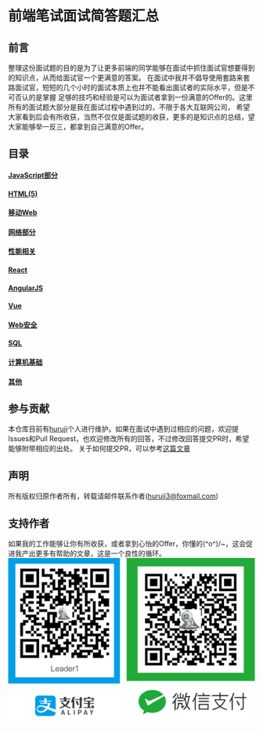 # 前端笔试面试简答题汇总

## 前言
整理这份面试题的目的是为了让更多前端的同学能够在面试中抓住面试官想要得到的知识点，从而给面试官一个更满意的答案。
在面试中我并不倡导使用套路来套路面试官，短短的几个小时的面试本质上也并不能看出面试者的实际水平，但是不可否认的是掌握
足够的技巧和经验是可以为面试者拿到一份满意的Offer的。这里所有的面试题大部分是我在面试过程中遇到过的，不限于各大互联网公司，
希望大家看到后会有所收获，当然不仅仅是面试题的收获，更多的是知识点的总结，望大家能够举一反三，都拿到自己满意的Offer。

## 目录
#### [JavaScript部分](docs/JavaScript.md)
#### [HTML(5)](docs/HTML.md)
#### [移动Web](docs/MobileWeb.md)
#### [网络部分](docs/NetWork.md)
#### [性能相关](docs/Performance.md)
#### [React](docs/React.md)
#### [AngularJS](docs/Angular.md)
#### [Vue](docs/Vue.md)
#### [Web安全](docs/WebSecurity.md)
#### [SQL](docs/SQL.md)
#### [计算机基础](docs/CS.md)
#### [其他](docs/Other.md)

## 参与贡献
本仓库目前有[huruji](https://github.com/huruji)个人进行维护。如果在面试中遇到过相应的问题，欢迎提Issues和Pull Request，也欢迎修改所有的回答，不过修改回答提交PR时，希望能够附带相应的出处。
关于如何提交PR，可以参考[这篇文章](http://blog.csdn.net/qq_33429968/article/details/62219783)

## 声明
所有版权归原作者所有，转载请邮件联系作者(huruji3@foxmail.com)

## 支持作者
如果我的工作能够让你有所收获，或者拿到心怡的Offer，你懂的\(^o^)/~，这会促进我产出更多有帮助的文章，这是一个良性的循环。
![](image/pay.png)



